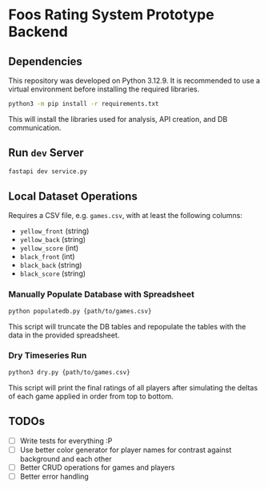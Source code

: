 # Foos Rating System Prototype Backend

## Dependencies

This repository was developed on Python 3.12.9. It is recommended to use a
virtual environment before installing the required libraries.

```sh
python3 -m pip install -r requirements.txt
```

This will install the libraries used for analysis, API creation, and DB
communication.

## Run `dev` Server

```sh
fastapi dev service.py
```

## Local Dataset Operations

Requires a CSV file, e.g. `games.csv`, with at least the following columns:

- `yellow_front` (string)
- `yellow_back` (string)
- `yellow_score` (int)
- `black_front` (int)
- `black_back` (string)
- `black_score` (string)

### Manually Populate Database with Spreadsheet

```sh
python populatedb.py {path/to/games.csv}
```

This script will truncate the DB tables and repopulate the tables with the data
in the provided spreadsheet.

### Dry Timeseries Run

```sh
python3 dry.py {path/to/games.csv}
```

This script will print the final ratings of all players after simulating the
deltas of each game applied in order from top to bottom.

## TODOs

- [ ] Write tests for everything :P
- [ ] Use better color generator for player names for contrast against
background and each other
- [ ] Better CRUD operations for games and players
- [ ] Better error handling
